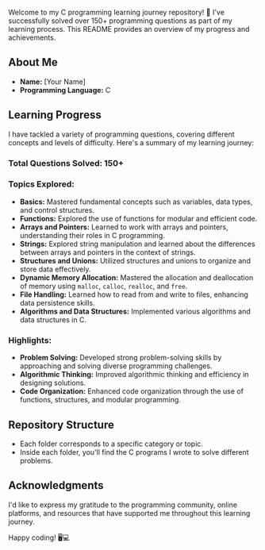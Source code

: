 Welcome to my C programming learning journey repository! 🚀 I've successfully solved over 150+ programming questions as part of my learning process. This README provides an overview of my progress and achievements.

## About Me

- **Name:** [Your Name]
- **Programming Language:** C

## Learning Progress

I have tackled a variety of programming questions, covering different concepts and levels of difficulty. Here's a summary of my learning journey:

### Total Questions Solved: 150+

### Topics Explored:

- **Basics:** Mastered fundamental concepts such as variables, data types, and control structures.
- **Functions:** Explored the use of functions for modular and efficient code.
- **Arrays and Pointers:** Learned to work with arrays and pointers, understanding their roles in C programming.
- **Strings:** Explored string manipulation and learned about the differences between arrays and pointers in the context of strings.
- **Structures and Unions:** Utilized structures and unions to organize and store data effectively.
- **Dynamic Memory Allocation:** Mastered the allocation and deallocation of memory using `malloc`, `calloc`, `realloc`, and `free`.
- **File Handling:** Learned how to read from and write to files, enhancing data persistence skills.
- **Algorithms and Data Structures:** Implemented various algorithms and data structures in C.

### Highlights:

- **Problem Solving:** Developed strong problem-solving skills by approaching and solving diverse programming challenges.
- **Algorithmic Thinking:** Improved algorithmic thinking and efficiency in designing solutions.
- **Code Organization:** Enhanced code organization through the use of functions, structures, and modular programming.

## Repository Structure

- Each folder corresponds to a specific category or topic.
- Inside each folder, you'll find the C programs I wrote to solve different problems.

## Acknowledgments

I'd like to express my gratitude to the programming community, online platforms, and resources that have supported me throughout this learning journey.

Happy coding! 🖥️💻

